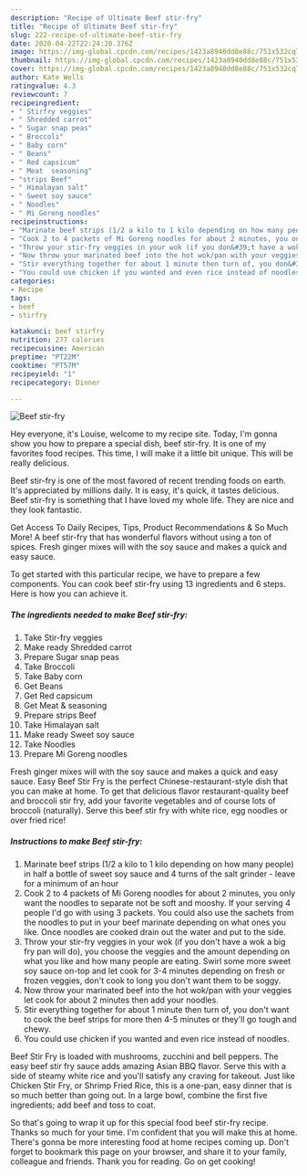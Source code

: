```yaml
---
description: "Recipe of Ultimate Beef stir-fry"
title: "Recipe of Ultimate Beef stir-fry"
slug: 222-recipe-of-ultimate-beef-stir-fry
date: 2020-04-22T22:24:20.376Z
image: https://img-global.cpcdn.com/recipes/1423a8940dd8e88c/751x532cq70/beef-stir-fry-recipe-main-photo.jpg
thumbnail: https://img-global.cpcdn.com/recipes/1423a8940dd8e88c/751x532cq70/beef-stir-fry-recipe-main-photo.jpg
cover: https://img-global.cpcdn.com/recipes/1423a8940dd8e88c/751x532cq70/beef-stir-fry-recipe-main-photo.jpg
author: Kate Wells
ratingvalue: 4.3
reviewcount: 7
recipeingredient:
- " Stirfry veggies"
- " Shredded carrot"
- " Sugar snap peas"
- " Broccoli"
- " Baby corn"
- " Beans"
- " Red capsicum"
- " Meat  seasoning"
- "strips Beef"
- " Himalayan salt"
- " Sweet soy sauce"
- " Noodles"
- " Mi Goreng noodles"
recipeinstructions:
- "Marinate beef strips (1/2 a kilo to 1 kilo depending on how many people) in half a bottle of sweet soy sauce and 4 turns of the salt grinder - leave for a minimum of an hour"
- "Cook 2 to 4 packets of Mi Goreng noodles for about 2 minutes, you only want the noodles to separate not be soft and mooshy. If your serving 4 people I&#39;d go with using 3 packets. You could also use the sachets from the noodles to put in your beef marinate depending on what ones you like. Once noodles are cooked drain out the water and put to the side."
- "Throw your stir-fry veggies in your wok (if you don&#39;t have a wok a big fry pan will do), you choose the veggies and the amount depending on what you like and how many people are eating. Swirl some more sweet soy sauce on-top and let cook for 3-4 minutes depending on fresh or frozen veggies, don&#39;t cook to long you don&#39;t want them to be soggy."
- "Now throw your marinated beef into the hot wok/pan with your veggies let cook for about 2 minutes then add your noodles."
- "Stir everything together for about 1 minute then turn of, you don&#39;t want to cook the beef strips for more then 4-5 minutes or they&#39;ll go tough and chewy."
- "You could use chicken if you wanted and even rice instead of noodles."
categories:
- Recipe
tags:
- beef
- stirfry

katakunci: beef stirfry 
nutrition: 277 calories
recipecuisine: American
preptime: "PT22M"
cooktime: "PT57M"
recipeyield: "1"
recipecategory: Dinner

---
```



![Beef stir-fry](https://img-global.cpcdn.com/recipes/1423a8940dd8e88c/751x532cq70/beef-stir-fry-recipe-main-photo.jpg)

Hey everyone, it's Louise, welcome to my recipe site. Today, I'm gonna show you how to prepare a special dish, beef stir-fry. It is one of my favorites food recipes. This time, I will make it a little bit unique. This will be really delicious.

Beef stir-fry is one of the most favored of recent trending foods on earth. It's appreciated by millions daily. It is easy, it's quick, it tastes delicious. Beef stir-fry is something that I have loved my whole life. They are nice and they look fantastic.

Get Access To Daily Recipes, Tips, Product Recommendations &amp; So Much More! A beef stir-fry that has wonderful flavors without using a ton of spices. Fresh ginger mixes will with the soy sauce and makes a quick and easy sauce.


To get started with this particular recipe, we have to prepare a few components. You can cook beef stir-fry using 13 ingredients and 6 steps. Here is how you can achieve it.

<!--inarticleads1-->

##### The ingredients needed to make Beef stir-fry:

1. Take  Stir-fry veggies
1. Make ready  Shredded carrot
1. Prepare  Sugar snap peas
1. Take  Broccoli
1. Take  Baby corn
1. Get  Beans
1. Get  Red capsicum
1. Get  Meat &amp; seasoning
1. Prepare strips Beef
1. Take  Himalayan salt
1. Make ready  Sweet soy sauce
1. Take  Noodles
1. Prepare  Mi Goreng noodles


Fresh ginger mixes will with the soy sauce and makes a quick and easy sauce. Easy Beef Stir Fry is the perfect Chinese-restaurant-style dish that you can make at home. To get that delicious flavor restaurant-quality beef and broccoli stir fry, add your favorite vegetables and of course lots of broccoli (naturally). Serve this beef stir fry with white rice, egg noodles or over fried rice! 

<!--inarticleads2-->

##### Instructions to make Beef stir-fry:

1. Marinate beef strips (1/2 a kilo to 1 kilo depending on how many people) in half a bottle of sweet soy sauce and 4 turns of the salt grinder - leave for a minimum of an hour
1. Cook 2 to 4 packets of Mi Goreng noodles for about 2 minutes, you only want the noodles to separate not be soft and mooshy. If your serving 4 people I&#39;d go with using 3 packets. You could also use the sachets from the noodles to put in your beef marinate depending on what ones you like. Once noodles are cooked drain out the water and put to the side.
1. Throw your stir-fry veggies in your wok (if you don&#39;t have a wok a big fry pan will do), you choose the veggies and the amount depending on what you like and how many people are eating. Swirl some more sweet soy sauce on-top and let cook for 3-4 minutes depending on fresh or frozen veggies, don&#39;t cook to long you don&#39;t want them to be soggy.
1. Now throw your marinated beef into the hot wok/pan with your veggies let cook for about 2 minutes then add your noodles.
1. Stir everything together for about 1 minute then turn of, you don&#39;t want to cook the beef strips for more then 4-5 minutes or they&#39;ll go tough and chewy.
1. You could use chicken if you wanted and even rice instead of noodles.


Beef Stir Fry is loaded with mushrooms, zucchini and bell peppers. The easy beef stir fry sauce adds amazing Asian BBQ flavor. Serve this with a side of steamy white rice and you&#39;ll satisfy any craving for takeout. Just like Chicken Stir Fry, or Shrimp Fried Rice, this is a one-pan, easy dinner that is so much better than going out. In a large bowl, combine the first five ingredients; add beef and toss to coat. 

So that's going to wrap it up for this special food beef stir-fry recipe. Thanks so much for your time. I'm confident that you will make this at home. There's gonna be more interesting food at home recipes coming up. Don't forget to bookmark this page on your browser, and share it to your family, colleague and friends. Thank you for reading. Go on get cooking!
